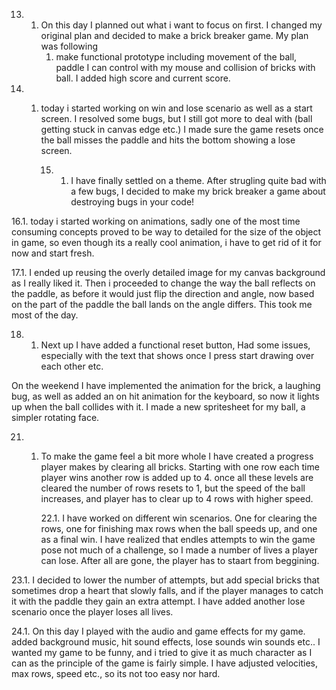 13. 1. On this day I planned out what i want to focus on first. I changed my original plan and decided to make a brick breaker game. My plan was following
       1. make functional prototype including movement of the ball, paddle I can control with my mouse and collision of bricks with ball. I added high score and current score.

14. 1. today i started working on win and lose scenario as well as a start screen. I resolved some bugs, but I still got more to deal with (ball getting stuck in canvas edge etc.) I made sure the game resets once the ball misses the paddle and hits the bottom showing a lose screen.
   
       15. 1. I have finally settled on a theme. After strugling quite bad with a few bugs, I decided to make my brick breaker a game about destroying bugs in your code!
   
16.1. today i started working on animations, sadly one  of the most time consuming concepts proved to be way to detailed for the size of the object in game, so even though its a really cool animation, i have to get rid of it for now and start fresh. 

17.1. I ended up reusing the overly detailed image for my canvas background as I really liked it. Then i proceeded to  change the way the ball reflects on the paddle, as before it would just flip the direction and angle, now based on the part of the paddle the ball lands on the angle differs. This took me most of the day.

18. 1. Next up I have added a functional reset button, Had some issues, especially with the text that shows once I press start drawing over each other etc.

On the weekend I have implemented the animation for the brick, a laughing bug, as well as added an on hit animation for the keyboard, so now it lights up when the ball collides with it. I made a new spritesheet for my ball, a simpler rotating face.

21. 1. To make the game feel a bit more whole I have created a progress player makes by clearing all bricks. Starting with one row each time player wins another row is added up to 4. once all these levels are cleared the number of rows resets to 1, but the speed of the ball increases, and player has to clear up to 4 rows with higher speed.
   
       22.1. I have worked on different win scenarios. One for clearing the rows, one for finishing max rows when the ball speeds up, and one as a final win. I have realized that endles attempts to win the game pose not much of a challenge, so I made a number of lives a player can lose. After all are gone, the player has to staart from beggining.

23.1. I decided to lower the number of attempts, but add special bricks that sometimes drop a heart that slowly falls, and if the player manages to catch it with the paddle they gain an extra attempt. I have added another lose scenario once the player loses all lives.

24.1. On this day I played with the audio and game effects for my game. added background music, hit sound effects, lose sounds win sounds etc.. I wanted my game to be funny, and i tried to give it as much character as I can as the principle of the game is fairly simple. I have adjusted velocities, max rows, speed etc., so its not too easy nor hard.
